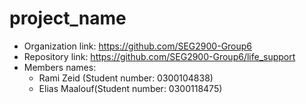 # project_name
- Organization link: https://github.com/SEG2900-Group6
- Repository link: https://github.com/SEG2900-Group6/life_support
- Members names:
	- Rami Zeid (Student number: 0300104838)
	- Elias Maalouf(Student number: 0300118475)